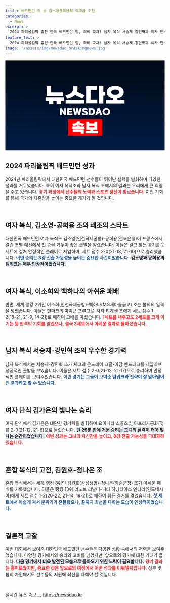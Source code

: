 ```yaml
---
title: 배드민턴 첫 승 김소영공희용의 역대급 도전!
categories:
  - News
excerpt: >
  2024 파리올림픽 출전 한국 배드민턴 팀, 희비 교차! 남자 복식 서승재-강민혁과 여자 단식 김가은이 승리의 기쁨을 누리는 한편, 여자 복식 이소희-백하나는 뜻밖의 패배를 경험했다. 8강 진출은 여전히 가능성! 과연 결말은?
feature_text: >
  2024 파리올림픽 출전 한국 배드민턴 팀, 희비 교차! 남자 복식 서승재-강민혁과 여자 단식 김가은이 승리의 기쁨을 누리는 한편, 여자 복식 이소희-백하나는 뜻밖의 패배를 경험했다. 8강 진출은 여전히 가능성! 과연 결말은?
image: '/assets/img/newsdao_breakingnews.jpg'
---
```


<p><img src="/assets/img/newsdao_breakingnews.jpg" alt="firstkoreanews 속보" /></p>

<h2 data-ke-size="size26">2024 파리올림픽 배드민턴 성과</h2>

<p data-ke-size="size16">2024년 파리올림픽에서 대한민국 배드민턴 선수들이 뛰어난 실력을 발휘하며 다양한 성과를 거두었습니다. 특히 여자 복식조와 남자 복식 조에서의 결과는 우리에게 큰 희망을 주고 있습니다. <b><span style="color: #ee2323;">경기 과정에서 선수들의 노력과 스포츠 정신이 빛났습니다.</span></b> 이번 기회를 통해 국가의 자존심을 높이는 중요한 계기가 될 것입니다.</p>

<p data-ke-size="size16">&nbsp;</p>

<h2 data-ke-size="size26">여자 복식, 김소영-공희용 조의 쾌조의 스타트</h2>

<p data-ke-size="size16">대한민국 배드민턴 여자 복식조 김소영(인천국제공항)-공희용(전북은행)이 프랑스에서 열린 조별 예선에서 첫 승을 거두며 좋은 출발을 알렸습니다. 이들은 길고 힘든 경기를 2세트에 걸쳐 안정적인 플레이로 제압하며, 세트 점수 2-0(21-18, 21-10)으로 승리했습니다. <b><span style="color: #1a5490;">이번 승리는 8강 진출 가능성을 높이는 중요한 사건이었습니다.</span></b> <b><span style="background-color: #21538527;">김소영과 공희용의 팀워크는 매우 인상적이었습니다.</span></b></p>

<p data-ke-size="size16">&nbsp;</p>

<h2 data-ke-size="size26">여자 복식, 이소희와 백하나의 아쉬운 패배</h2>

<p data-ke-size="size16">반면, 세계 랭킹 2위인 이소희(인천국제공항)-백하나(MG새마을금고) 조는 불의의 일격을 당했습니다. 이들은 덴마크의 마이큰 프루고르-사라 티게센 조에게 세트 점수 1-2(18-21, 21-9, 14-21)로 패하며 고배를 마셨습니다. <b><span style="color: #ee2323;">1세트를 내주고도 2세트를 크게 이기는 등 반격의 기회를 얻었으나, 결국 3세트에서 아쉬운 결과로 돌아섰습니다.</span></b></p>

<p data-ke-size="size16">&nbsp;</p>

<h2 data-ke-size="size26">남자 복식 서승재-강민혁 조의 우수한 경기력</h2>

<p data-ke-size="size16">남자 복식에서는 서승재-강민혁 조가 체코의 온드레이 크랄-아담 멘드레크를 제압하며 성공적인 출발을 보였습니다. 이들은 세트 점수 2-0(21-12, 21-17)으로 승리하며 안정적인 플레이를 보여주었습니다. <b><span style="color: #1a5490;">이번 경기는 그들이 보여준 팀워크와 전략이 잘 맞아떨어진 결과라고 할 수 있습니다.</span></b></p>

<p data-ke-size="size16">&nbsp;</p>

<h2 data-ke-size="size26">여자 단식 김가은의 빛나는 승리</h2>

<p data-ke-size="size16">여자 단식에서 김가은은 대단한 경기력을 발휘하며 요아니타 스콜츠(남아프리카공화국)를 2-0(21-12, 21-6)으로 눌렀습니다. <b><span style="background-color: #21538527;">단 29분 만에 거둔 승리는 그녀의 실력이 더욱 빛나는 순간이었습니다.</span></b> <b><span style="color: #ee2323;">이번 성과는 그녀의 자신감을 높이고, 8강 진출 가능성을 극대화하였습니다.</span></b></p>

<p data-ke-size="size16">&nbsp;</p>

<h2 data-ke-size="size26">혼합 복식의 고전, 김원호-정나은 조</h2>

<p data-ke-size="size16">혼합 복식에서는 세계 랭킹 8위인 김원호(삼성생명)-정나은(화순군청) 조가 아쉬운 패배를 기록했습니다. 이들은 랭킹 13위 리노브 리발디-피타 하닝티야스 멘타리(인도네시아)에게 세트 점수 1-2(20-22, 21-14, 19-21)로 패하여 힘든 경기를 겪었습니다. <b><span style="color: #1a5490;">첫 세트에서 아쉽게 져서 분위기가 흔들렸으나, 끝까지 최선을 다하는 모습이 인상적이었습니다.</span></b></p>

<p data-ke-size="size16">&nbsp;</p>

<h2 data-ke-size="size26">결론적 고찰</h2>

<p data-ke-size="size16">이번 대회에서 보여준 대한민국 배드민턴 선수들은 다양한 상황 속에서의 저력을 보여주었습니다. 다양한 경기에서의 승리와 고비를 넘었지만, 앞으로의 경기에 대한 기대가 큽니다. <b><span style="background-color: #21538527;">다음 경기에서 더욱 발전된 모습으로 돌아오기 위한 노력이 필요합니다.</span></b> <b><span style="color: #ee2323;">경기 결과는 흥미로웠지만, 중요한 것은 앞으로의 여정에서 어떤 성과를 이뤄낼지입니다.</span></b> 정부 및 협회 차원에서도 선수들의 지원에 최선을 다해야 할 것입니다.</p>

<p data-ke-size="size16">&nbsp;</p>
실시간 뉴스 속보는, <a href="https://newsdao.kr" rel="dofollow">https://newsdao.kr</a>


